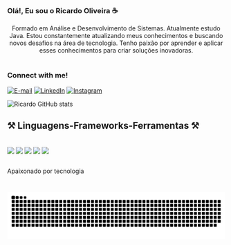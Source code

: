 ### Olá!, Eu sou o Ricardo Oliveira ☕


<p align="center">Formado em Análise e Desenvolvimento de Sistemas. Atualmente estudo Java.
Estou constantemente atualizando meus conhecimentos e buscando novos desafios na área de tecnologia. Tenho paixão por aprender e aplicar esses conhecimentos para criar soluções inovadoras.
  
#
<img align="right" alt="" height="190px" src="./src/study.gif">

<h3 align="left">Connect with me!</h3>

[![E-mail](https://img.shields.io/badge/-Email-000?style=for-the-badge&logo=microsoft-outlook&logoColor=FF00F6&color:FFF)](mailto:ricardo.zell@gmail.com)
[![LinkedIn](https://img.shields.io/badge/-LinkedIn-000?style=for-the-badge&logo=linkedin&logoColor=FF00F6&color:FFF)](https://www.linkedin.com/in/ricardo-elias-rocha-oliveira-7b283b155/)
[![Instagram](https://img.shields.io/badge/-Instagram-000?style=for-the-badge&logo=instagram&logoColor=FF00F6&color:FFF)](https://www.instagram.com/ricardo.zell/)

![Ricardo GitHub stats](https://github-readme-stats.vercel.app/api?username=Ricardozell&show_icons=true&theme=dracula)

## ⚒️ Linguagens-Frameworks-Ferramentas ⚒️

<div style="display: inline_block"><br/>
  <img align="center" src="https://img.shields.io/badge/Java-ED8B00?style=for-the-badge&logo=openjdk&logoColor=white" />  
  <img align="center" src="https://img.shields.io/badge/Spring-6DB33F?style=for-the-badge&logo=spring&logoColor=white" />  
  <img align="center" src="https://img.shields.io/badge/MySQL-00000F?style=for-the-badge&logo=mysql&logoColor=white" />  
  <img align="center" src="https://img.shields.io/badge/Eclipse-2C2255?style=for-the-badge&logo=eclipse&logoColor=white" />  
  <img align="center" src="https://img.shields.io/badge/Hibernate-59666C?style=for-the-badge&logo=Hibernate&logoColor=white" /> 
</div><br/>

Apaixonado por tecnologia

#

<picture align="center">
  <source media="(prefers-color-scheme: dark)" srcset="https://raw.githubusercontent.com/ricardozell/ricardozell/output/github-contribution-grid-snake-dark.svg">
  <source media="(prefers-color-scheme: light)" srcset="https://raw.githubusercontent.com/ricardozell/ricardozell/output/github-contribution-grid-snake-dark.svg">
  <img align="center" alt="github contribution grid snake animation" src="https://raw.githubusercontent.com/ricardozell/ricardozell/output/github-contribution-grid-snake.svg">
</picture>
